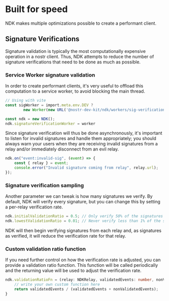 # Built for speed

NDK makes multiple optimizations possible to create a performant client.

## Signature Verifications

Signature validation is typically the most computationally expensive operation in a nostr client. Thus, NDK attempts to
reduce the number of signature verifications that need to be done as much as possible.

### Service Worker signature validation

In order to create performant clients, it's very useful to offload this computation to a service worker, to avoid
blocking the main thread.

```ts
// Using with vite
const sigWorker = import.meta.env.DEV ?
		new Worker(new URL('@nostr-dev-kit/ndk/workers/sig-verification?worker', import.meta.url), { type: 'module' }) : new NDKSigVerificationWorker();

const ndk = new NDK();
ndk.signatureVerificationWorker = worker
```

Since signature verification will thus be done asynchronously, it's important to listen for invalid signatures and
handle them appropriately; you should
always warn your users when they are receiving invalid signatures from a relay and/or immediately disconnect from an
evil relay.

```ts
ndk.on("event:invalid-sig", (event) => {
    const { relay } = event;
    console.error("Invalid signature coming from relay", relay.url);
});
```

### Signature verification sampling

Another parameter we can tweak is how many signatures we verify. By default, NDK will verify every signature, but you
can change this by setting a per-relay verification rate.

```ts
ndk.initialValidationRatio = 0.5; // Only verify 50% of the signatures for each relay
ndk.lowestValidationRatio = 0.01; // Never verify less than 1% of the signatures for each relay
```

NDK will then begin verifying signatures from each relay and, as signatures as verified, it will reduce the verification
rate for that relay.

### Custom validation ratio function

If you need further control on how the verification rate is adjusted, you can provide a validation ratio function. This
function will be called periodically and the returning value will be used to adjust the verification rate.

```ts
ndk.validationRatioFn = (relay: NDKRelay, validatedEvents: number, nonValidatedEvents: number): number => {
    // write your own custom function here
    return validatedEvents / (validatedEvents + nonValidatedEvents);
}
```